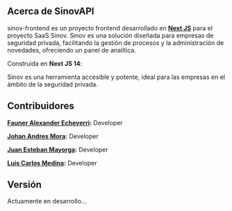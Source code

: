 ## Acerca de SinovAPI

sinov-frontend es un proyecto frontend desarrollado en **[Next JS](https://nextjs.org/)** para el proyecto SaaS Sinov. Sinov es una solución diseñada para empresas de seguridad privada, facilitando la gestión de procesos y la administración de novedades, ofreciendo un panel de analítica.

Construida en **Next JS 14**:

Sinov es una herramienta accesible y potente, ideal para las empresas en el ámbito de la seguridad privada.

## Contribuidores

**[Fauner Alexander Echeverri](https://github.com/Faebb):** Developer 

**[Johan Andres Mora](https://github.com/mora676):** Developer 

**[Juan Esteban Mayorga](https://github.com/JUANES-KNG):** Developer

**[Luis Carlos Medina](https://github.com/luiscarlosmedina):** Developer

## Versión

Actuamente en desarrollo...
